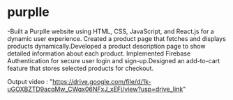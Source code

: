 # purplle

-Built a Purplle website using HTML, CSS, JavaScript, and React.js for a dynamic user experience.
Created a product page that fetches and displays products dynamically.Developed a product description page to show detailed information about each product.
Implemented Firebase Authentication for secure user login and sign-up.Designed an add-to-cart feature that stores selected products for checkout.




Output video : "https://drive.google.com/file/d/1k-uGOXBZTD9acqMw_CWqx06NFxJ_xEFj/view?usp=drive_link"

